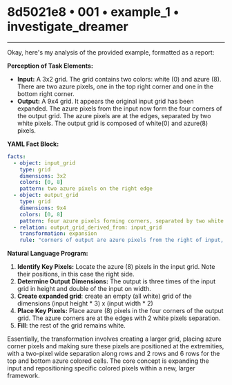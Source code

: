 # 8d5021e8 • 001 • example_1 • investigate_dreamer

---
Okay, here's my analysis of the provided example, formatted as a report:

**Perception of Task Elements:**

*   **Input:** A 3x2 grid. The grid contains two colors: white (0) and azure (8). There are two azure pixels, one in the top right corner and one in the bottom right corner.
*   **Output:** A 9x4 grid. It appears the original input grid has been expanded. The azure pixels from the input now form the four corners of the output grid. The azure pixels are at the edges, separated by two white pixels. The output grid is composed of white(0) and azure(8) pixels.

**YAML Fact Block:**



```yaml
facts:
  - object: input_grid
    type: grid
    dimensions: 3x2
    colors: [0, 8]
    pattern: two azure pixels on the right edge
  - object: output_grid
    type: grid
    dimensions: 9x4
    colors: [0, 8]
    pattern: four azure pixels forming corners, separated by two white pixels, azure at the extremes.
  - relation: output_grid_derived_from: input_grid
    transformation: expansion
    rule: "corners of output are azure pixels from the right of input, expanded with padding of white"
```



**Natural Language Program:**

1.  **Identify Key Pixels:** Locate the azure (8) pixels in the input grid. Note their positions, in this case the right side.
2.  **Determine Output Dimensions:** The output is three times of the input grid in height and double of the input on width.
3. **Create expanded grid**: create an empty (all white) grid of the dimensions (input height \* 3) x (input width \* 2)
4.  **Place Key Pixels:** Place azure (8) pixels in the four corners of the output grid. The azure corners are at the edges with 2 white pixels separation.
5. **Fill**: the rest of the grid remains white.

Essentially, the transformation involves creating a larger grid, placing azure corner pixels and making sure these pixels are positioned at the extremities, with a two-pixel wide separation along rows and 2 rows and 6 rows for the top and bottom azure colored cells. The core concept is expanding the input and repositioning specific colored pixels within a new, larger framework.

